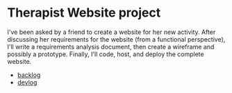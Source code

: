 # Therapist Website project

I've been asked by a friend to create a website for her new activity.
After discussing her requirements for the website (from a functional perspective), I'll write a requirements analysis document, then create a wireframe and possibly a prototype. Finally, I'll code, host, and deploy the complete website.

- [backlog](therapistWebsite/backlog.md)
- [devlog](therapistWebsite/devlog.md)

